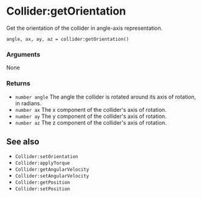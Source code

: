 <!--
category: reference
-->

Collider:getOrientation
===

Get the orientation of the collider in angle-axis representation.

    angle, ax, ay, az = collider:getOrientation()

### Arguments

None

### Returns

- `number angle` The angle the collider is rotated around its axis of rotation, in radians.
- `number ax` The x component of the collider's axis of rotation.
- `number ay` The y component of the collider's axis of rotation.
- `number az` The z component of the collider's axis of rotation.

See also
---

- `Collider:setOrientation`
- `Collider:applyTorque`
- `Collider:getAngularVelocity`
- `Collider:setAngularVelocity`
- `Collider:getPosition`
- `Collider:setPosition`
